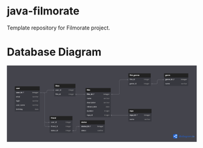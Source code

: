 # java-filmorate
Template repository for Filmorate project.

# Database Diagram
![DatabaseDiagram.png](DatabaseDiagram.png)